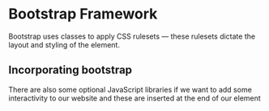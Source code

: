 # Bootstrap Framework 
Bootstrap uses classes to apply CSS rulesets — these rulesets dictate the layout and styling of the element.

## Incorporating bootstrap 
There are also some optional JavaScript libraries if we want to add some interactivity to our website and these are inserted at the end of our <body> element

<script> elements at the bottom of the <body>
    
[Bootstrap's Getting Started Documentation](https://getbootstrap.com/docs/4.1/getting-started/introduction/)
    
    
```
<head>
    <!-- Required meta tags -->
    <meta charset="utf-8">
    <meta name="viewport" content="width=device-width, initial-scale=1, shrink-to-fit=no">

    <!-- Bootstrap CSS for styling and layout-->
    <link rel="stylesheet" href="https://stackpath.bootstrapcdn.com/bootstrap/4.1.3/css/bootstrap.min.css" integrity="sha384-MCw98/SFnGE8fJT3GXwEOngsV7Zt27NXFoaoApmYm81iuXoPkFOJwJ8ERdknLPMO" crossorigin="anonymous">
</head>
```
## Intro Grid 
Bootstrap simplifies the layout of a website using a grid system.
[Grid Documentation](https://getbootstrap.com/docs/4.1/layout/grid/)

containers are the basis of Bootstrap’s grid. Inside containers, we nest rows as immediate children. Then, nested inside rows are columns. Inside columns, we put our actual content. 

```
<div class="container">
  <div class="row">
    <div class="col">
      <!-- A column inside a row inside a container! -->
    </div>
  </div>
</div>
```

## Bootstrap Containers

Bootstrap uses a grid system based on CSS Flexbox which organizes content in rows or columns. 

To create a container, necessary for Bootstrap’s grid :

```
<div class="container"></div>
```
<div> from the example above becomes a Bootstrap container which has a width relative to a user’s screen size, becomes horizontally centered, and has a left and right margin.
    
If we wanted the container to take up the entire width of the screen we can assign a class of "container-fluid"

```
<div class="container-fluid"></div>
```

## Bootstrap Rows

Rows are nested within containers. Also, we can add as many rows as we want inside a container

By default, a row will take up the entire width of its parent container. To create a row we assign a class of "row" to an element.

```
<div class="container">
  <div class="row">
  </div>
</div>
```

## Bootstrap Columns

Columns are the immediate children of rows and store content. 

By default, a column will take up the entire width of its parent row. 
Columns take on a default width based on the size of the row.
As we add more columns inside a row, the default behavior is for each column’s width to be readjusted to fit in the row — each column will have the same width. At most, a row will accommodate 12 columns.

```
<div class="container">
  <div class="row">
    <div class="col">
    </div>
  </div>
</div> 
```

**Setting Column Widths**
customization options so that we can make columns of varying widths.
```
# row still has 4 columns worth of space

<div class="col-8">
  <p>This is the width of 8 columns.</p>
</div>
```

If we decide to add an adjacent column,
```
<div class="row">
  <div class="col-8">
    <p>This is the width of 8 columns.</p>
  </div>
  <div class="col-4">
    <p>This has the width of 4 columns.</p>
  </div>
</div>
```

**Setting Column Width with Content**
to use the content to set a column’s width, we append "auto" to the class of the column,

```
<div class="col-auto">
  <p>This content determines the width of the parent column</p>
</div>
```

## Bootstrap Breakpoints

Bootstrap categorizes screen sizes into 5 categories or as breakpoints: extra small, small, medium, large, and extra large. Each breakpoint has a range measured in pixels.

|Category|	Breakpoint Range|	Device Type|
|---|---|---|
|Extra small|	< 576 px	|portrait smartphones|
|Small|	≥ 576 px	|landscape smartphones|
|Medium	|≥ 768 px	|tablets|
|Large	|≥ 992 px	|desktops|
|Extra Large|	≥ 1200 px	|large desktop|



